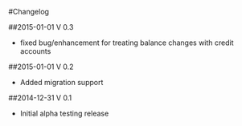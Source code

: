 #Changelog

##2015-01-01 V 0.3
* fixed bug/enhancement for treating balance changes with credit accounts

##2015-01-01 V 0.2
* Added migration support

##2014-12-31 V 0.1
* Initial alpha testing release